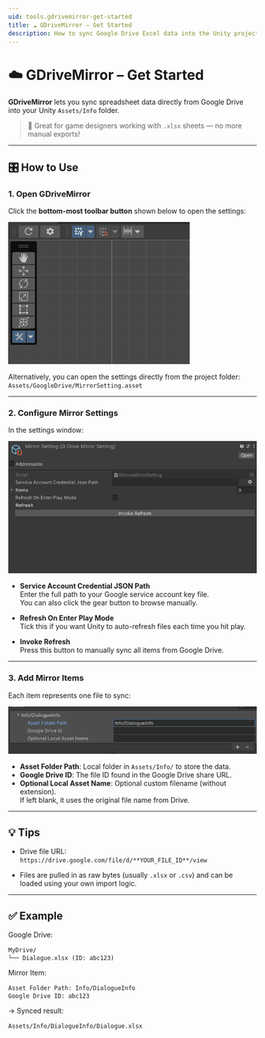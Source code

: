 ```yaml
---
uid: tools.gdrivemirror-get-started
title: ☁️ GDriveMirror – Get Started
description: How to sync Google Drive Excel data into the Unity project using GDriveMirror.
---
```


# ☁️ GDriveMirror – Get Started

**GDriveMirror** lets you sync spreadsheet data directly from Google Drive into your Unity `Assets/Info` folder.

> 🧩 Great for game designers working with `.xlsx` sheets — no more manual exports!

---

## 🎛️ How to Use

### 1. Open GDriveMirror

Click the **bottom-most toolbar button** shown below to open the settings:

![GDriveMirror Toolbar Button](../images/image.png)

Alternatively, you can open the settings directly from the project folder:  
`Assets/GoogleDrive/MirrorSetting.asset`

---

### 2. Configure Mirror Settings

In the settings window:

![Mirror Setting](../images/image2.png)

- **Service Account Credential JSON Path**  
  Enter the full path to your Google service account key file.  
  You can also click the gear button to browse manually.

- **Refresh On Enter Play Mode**  
  Tick this if you want Unity to auto-refresh files each time you hit play.

- **Invoke Refresh**  
  Press this button to manually sync all items from Google Drive.

---

### 3. Add Mirror Items

Each item represents one file to sync:

![Mirror Item Settings](../images/image3.png)

- **Asset Folder Path**: Local folder in `Assets/Info/` to store the data.
- **Google Drive ID**: The file ID found in the Google Drive share URL.
- **Optional Local Asset Name**: Optional custom filename (without extension).  
  If left blank, it uses the original file name from Drive.

---

## 💡 Tips

- Drive file URL:  
  `https://drive.google.com/file/d/**YOUR_FILE_ID**/view`

- Files are pulled in as raw bytes (usually `.xlsx` or `.csv`) and can be loaded using your own import logic.

---

## ✅ Example

Google Drive:
```
MyDrive/
└── Dialogue.xlsx (ID: abc123)
```

Mirror Item:
```
Asset Folder Path: Info/DialogueInfo
Google Drive ID: abc123
```

→ Synced result:
```
Assets/Info/DialogueInfo/Dialogue.xlsx
```
